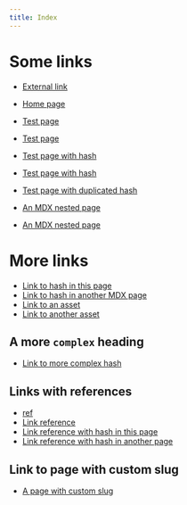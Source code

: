 ```yaml
---
title: Index
---
```


# Some links

- [External link](https://starlight.astro.build/)

- [Home page](/)

- [Test page](/test)
- [Test page](/test/)

- [Test page with hash](/test#title)
- [Test page with hash](/test/#title)

- [Test page with duplicated hash](/test#title-1)

- [An MDX nested page](/guides/example)
- [An MDX nested page](/guides/example/)

# More links

- [Link to hash in this page](#some-links)
- [Link to hash in another MDX page](/guides/example/#some-links)
- [Link to an asset](/favicon.svg)
- [Link to another asset](/guidelines/dummy.pdf)

## A more `complex` heading

- [Link to more complex hash](#a-more-complex-heading)

## Links with references

- [ref]
- [Link reference][ref]
- [Link reference with hash in this page][ref-with-hash-internal]
- [Link reference with hash in another page][ref-with-hash-external]

[ref]: /test
[ref-with-hash-internal]: #some-links
[ref-with-hash-external]: /test#title

## Link to page with custom slug

- [A page with custom slug](/release/@pkg/v0.1.0)
